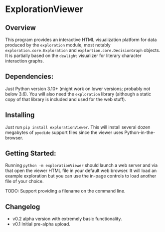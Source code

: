 # ExplorationViewer

## Overview

This program provides an interactive HTML visualization platform for data
produced by the `exploration` module, most notably
`exploration.core.Exploration` and `explortion.core.DecisionGraph`
objects. It is partially based on the `dewlight` visualizer for literary
character interaction graphs.

## Dependencies:

Just Python version 3.10+ (might work on lower versions; probably not below
3.6). You will also need the `exploration` library (although a static
copy of that library is included and used for the web stuff).

## Installing

Just run `pip install explorationViewer`. This will install several dozen
megabytes of `pyodide` support files since the viewer uses
Python-in-the-browser.

## Getting Started:

Running `python -m explorationViewer` should launch a web server and via
that open the viewer HTML file in your default web browser. It will load an
example exploration but you can use the in-page controls to load another
file of your choice.

TODO: Support providing a filename on the command line.

## Changelog

- v0.2 alpha version with extremely basic functionality.
- v0.1 Initial pre-alpha upload.
